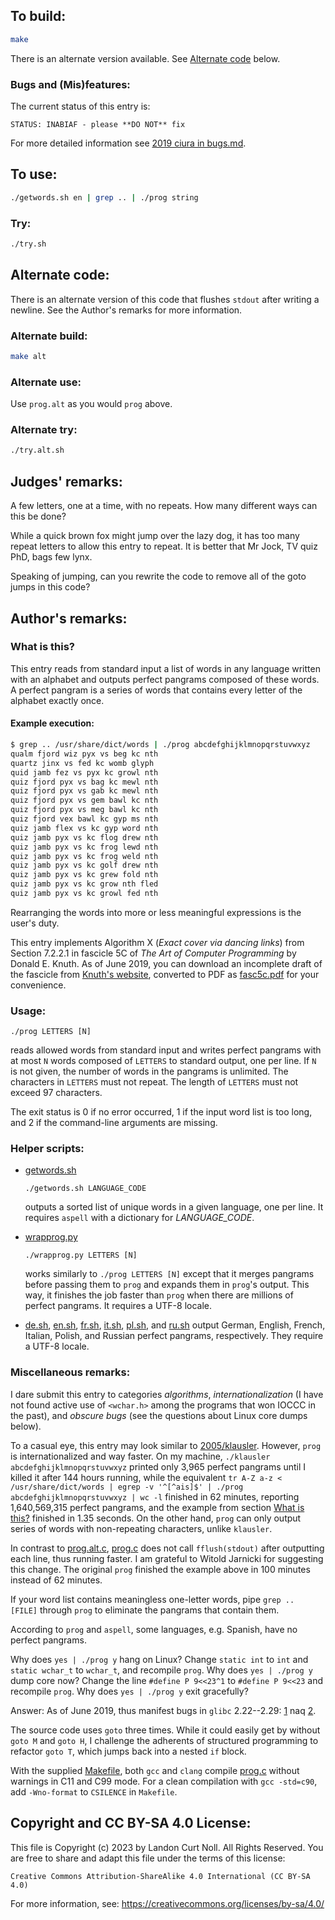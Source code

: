 ## To build:

```sh
make
```


There is an alternate version available. See [Alternate code](#alternate-code)
below.


### Bugs and (Mis)features:

The current status of this entry is:

```
STATUS: INABIAF - please **DO NOT** fix
```

For more detailed information see [2019 ciura in bugs.md](/bugs.md#2019-ciura).


## To use:

```sh
./getwords.sh en | grep .. | ./prog string
```


### Try:

```sh
./try.sh

```


## Alternate code:

There is an alternate version of this code that flushes `stdout` after writing a
newline.  See the Author's remarks for more information.


### Alternate build:


```sh
make alt
```


### Alternate use:

Use `prog.alt` as you would `prog` above.


### Alternate try:

```sh
./try.alt.sh
```


## Judges' remarks:

A few letters, one at a time, with no repeats.  How many different ways can this
be done?

While a quick brown fox might jump over the lazy dog, it has too many repeat
letters to allow this entry to repeat.  It is better that Mr Jock, TV quiz PhD,
bags few lynx.

Speaking of jumping, can you rewrite the code to remove all of the goto jumps in
this code?


## Author's remarks:

### What is this? <a name="wit"></a>

This entry reads from standard input a list of words in any language
written with an alphabet and outputs perfect pangrams composed of these
words. A perfect pangram is a series of words that contains every letter
of the alphabet exactly once.

#### Example execution:

```sh
$ grep .. /usr/share/dict/words | ./prog abcdefghijklmnopqrstuvwxyz
qualm fjord wiz pyx vs beg kc nth
quartz jinx vs fed kc womb glyph
quid jamb fez vs pyx kc growl nth
quiz fjord pyx vs bag kc mewl nth
quiz fjord pyx vs gab kc mewl nth
quiz fjord pyx vs gem bawl kc nth
quiz fjord pyx vs meg bawl kc nth
quiz fjord vex bawl kc gyp ms nth
quiz jamb flex vs kc gyp word nth
quiz jamb pyx vs kc flog drew nth
quiz jamb pyx vs kc frog lewd nth
quiz jamb pyx vs kc frog weld nth
quiz jamb pyx vs kc golf drew nth
quiz jamb pyx vs kc grew fold nth
quiz jamb pyx vs kc grow nth fled
quiz jamb pyx vs kc growl fed nth
```

Rearranging the words into more or less meaningful expressions is the
user's duty.

This entry implements Algorithm X (_Exact cover via dancing links_)
from Section 7.2.2.1 in fascicle 5C of _The Art of Computer
Programming_ by Donald E. Knuth. As of June 2019, you can download an
incomplete draft of the fascicle from [Knuth's
website](https://www-cs-faculty.stanford.edu/~knuth/fasc5c.ps.gz), converted to
PDF as [fasc5c.pdf](fasc5c.pdf) for your convenience.


### Usage:

`./prog LETTERS [N]`

reads allowed words from standard input and writes perfect pangrams
with at most `N` words composed of `LETTERS` to standard output, one
per line. If `N` is not given, the number of words in the pangrams is
unlimited. The characters in `LETTERS` must not repeat. The length of
`LETTERS` must not exceed 97 characters.

The exit status is 0 if no error occurred, 1 if the input word list
is too long, and 2 if the command-line arguments are missing.


### Helper scripts:

- [getwords.sh](getwords.sh)

    `./getwords.sh LANGUAGE_CODE`

    outputs a sorted list of unique words in a given language, one per line.  It
    requires `aspell` with a dictionary for _LANGUAGE_CODE_.

- [wrapprog.py](wrapprog.py)

    `./wrapprog.py LETTERS [N]`

    works similarly to `./prog LETTERS [N]` except that it merges pangrams
    before passing them to `prog` and expands them in `prog`'s output. This way,
    it finishes the job faster than `prog` when there are millions of perfect
    pangrams. It requires a UTF-8 locale.

- [de.sh](de.sh), [en.sh](en.sh), [fr.sh](fr.sh), [it.sh](it.sh),
[pl.sh](pl.sh), and [ru.sh](ru.sh) output German,
English, French, Italian, Polish, and Russian perfect pangrams, respectively.
They require a UTF-8 locale.


### Miscellaneous remarks:

I dare submit this entry to categories _algorithms_,
_internationalization_ (I have not found active use of `<wchar.h>`
among the programs that won IOCCC in the past), and _obscure bugs_ (see
the questions about Linux core dumps below).

To a casual eye, this entry may look similar to
[2005/klausler](/2005/klausler/README.md).
However, `prog` is internationalized and way faster. On my machine,
`./klausler abcdefghijklmnopqrstuvwxyz` printed only 3,965 perfect
pangrams until I killed it after 144 hours running, while the
equivalent
`tr A-Z a-z < /usr/share/dict/words | egrep -v '^[^ais]$' | ./prog abcdefghijklmnopqrstuvwxyz | wc -l`
finished in 62 minutes, reporting 1,640,569,315 perfect pangrams, and
the example from section [What is this?](#wit) finished in 1.35
seconds. On the other hand, `prog` can only output series of words
with non-repeating characters, unlike `klausler`.

In contrast to [prog.alt.c](prog.alt.c), [prog.c](prog.c) does not call
`fflush(stdout)` after outputting each line, thus running faster.
I am grateful to Witold Jarnicki for suggesting this change.
The original `prog` finished the example above in 100 minutes
instead of 62 minutes.

If your word list contains meaningless one-letter words, pipe
`grep .. [FILE]` through `prog` to eliminate the pangrams that
contain them.

According to `prog` and `aspell`, some languages, e.g. Spanish,
have no perfect pangrams.

Why does `yes | ./prog y` hang on Linux? Change `static int` to
`int` and `static wchar_t` to `wchar_t`, and recompile
`prog`. Why does `yes | ./prog y` dump core now? Change the line
`#define P 9<<23^1` to `#define P 9<<23` and recompile
`prog`. Why does `yes | ./prog y` exit gracefully?

Answer: As of June 2019, thus manifest bugs in `glibc` 2.22--2.29:
[1](https://sourceware.org/bugzilla/show_bug.cgi?id=20568) naq
[2](https://sourceware.org/bugzilla/show_bug.cgi?id=20632).

The source code uses `goto` three times. While it could easily get
by without `goto M` and `goto H`, I challenge the adherents of
structured programming to refactor `goto T`, which jumps back into a
nested `if` block.

With the supplied [Makefile](Makefile), both `gcc` and `clang` compile
[prog.c](prog.c) without warnings in C11 and C99 mode. For a clean
compilation with `gcc -std=c90`, add `-Wno-format` to
`CSILENCE` in `Makefile`.


## Copyright and CC BY-SA 4.0 License:

This file is Copyright (c) 2023 by Landon Curt Noll.  All Rights Reserved.
You are free to share and adapt this file under the terms of this license:

    Creative Commons Attribution-ShareAlike 4.0 International (CC BY-SA 4.0)

For more information, see: https://creativecommons.org/licenses/by-sa/4.0/
